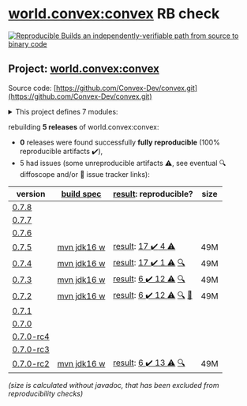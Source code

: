 [world.convex:convex](https://search.maven.org/artifact/world.convex/convex/) RB check
=======

[![Reproducible Builds](https://reproducible-builds.org/images/logos/rb.svg) an independently-verifiable path from source to binary code](https://reproducible-builds.org/)

## Project: [world.convex:convex](https://search.maven.org/artifact/world.convex/convex/)

Source code: [https://github.com/Convex-Dev/convex.git](https://github.com/Convex-Dev/convex.git)

<details><summary>This project defines 7 modules:</summary>

* [world.convex:convex](https://search.maven.org/artifact/world.convex/convex/)
* [world.convex:convex-benchmarks](https://search.maven.org/artifact/world.convex/convex-benchmarks/)
* [world.convex:convex-cli](https://search.maven.org/artifact/world.convex/convex-cli/)
* [world.convex:convex-core](https://search.maven.org/artifact/world.convex/convex-core/)
* [world.convex:convex-gui](https://search.maven.org/artifact/world.convex/convex-gui/)
* [world.convex:convex-java](https://search.maven.org/artifact/world.convex/convex-java/)
* [world.convex:convex-peer](https://search.maven.org/artifact/world.convex/convex-peer/)
</details>

rebuilding **5 releases** of world.convex:convex:
- **0** releases were found successfully **fully reproducible** (100% reproducible artifacts :heavy_check_mark:),
- 5 had issues (some unreproducible artifacts :warning:, see eventual :mag: diffoscope and/or :memo: issue tracker links):

| version | [build spec](/BUILDSPEC.md) | [result](https://reproducible-builds.org/docs/jvm/): reproducible? | size |
| -- | --------- | ------ | -- |
| [0.7.8](https://search.maven.org/artifact/world.convex/convex/0.7.8/pom) | | | |
| [0.7.7](https://search.maven.org/artifact/world.convex/convex/0.7.7/pom) | | | |
| [0.7.6](https://search.maven.org/artifact/world.convex/convex/0.7.6/pom) | | | |
| [0.7.5](https://search.maven.org/artifact/world.convex/convex/0.7.5/pom) | [mvn jdk16 w](convex-0.7.5.buildspec) | [result](convex-0.7.5.buildinfo): [17 :heavy_check_mark:  4 :warning:](convex-0.7.5.buildcompare) | 49M |
| [0.7.4](https://search.maven.org/artifact/world.convex/convex/0.7.4/pom) | [mvn jdk16 w](convex-0.7.4.buildspec) | [result](convex-0.7.4.buildinfo): [17 :heavy_check_mark:  1 :warning:](convex-0.7.4.buildcompare) [:mag:](convex-0.7.4.diffoscope) | 49M |
| [0.7.3](https://search.maven.org/artifact/world.convex/convex/0.7.3/pom) | [mvn jdk16 w](convex-0.7.3.buildspec) | [result](convex-0.7.3.buildinfo): [6 :heavy_check_mark:  12 :warning:](convex-0.7.3.buildcompare) [:mag:](convex-0.7.3.diffoscope) | 49M |
| [0.7.2](https://search.maven.org/artifact/world.convex/convex/0.7.2/pom) | [mvn jdk16 w](convex-0.7.2.buildspec) | [result](convex-0.7.2.buildinfo): [6 :heavy_check_mark:  12 :warning:](convex-0.7.2.buildcompare) [:mag:](convex-0.7.2.diffoscope) [:memo:](https://github.com/Convex-Dev/convex/pull/348) | 49M |
| [0.7.1](https://search.maven.org/artifact/world.convex/convex/0.7.1/pom) | | | |
| [0.7.0](https://search.maven.org/artifact/world.convex/convex/0.7.0/pom) | | | |
| [0.7.0-rc4](https://search.maven.org/artifact/world.convex/convex/0.7.0-rc4/pom) | | | |
| [0.7.0-rc3](https://search.maven.org/artifact/world.convex/convex/0.7.0-rc3/pom) | | | |
| [0.7.0-rc2](https://search.maven.org/artifact/world.convex/convex/0.7.0-rc2/pom) | [mvn jdk16 w](convex-0.7.0-rc2.buildspec) | [result](convex-0.7.0-rc2.buildinfo): [6 :heavy_check_mark:  13 :warning:](convex-0.7.0-rc2.buildcompare) [:mag:](convex-0.7.0-rc2.diffoscope) | 49M |

<i>(size is calculated without javadoc, that has been excluded from reproducibility checks)</i>
